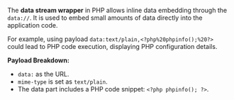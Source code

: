 The **data stream wrapper** in PHP allows inline data embedding through the `data://`. It is used to embed small amounts of data directly into the application code.

For example, using payload `data:text/plain,<?php%20phpinfo();%20?>` could lead to PHP code execution, displaying PHP configuration details.

**Payload Breakdown:**
- `data:` as the URL.
- `mime-type` is set as `text/plain`.
- The data part includes a PHP code snippet: `<?php phpinfo(); ?>`.